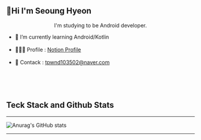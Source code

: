 ## 🤗Hi I'm Seoung Hyeon


<div align="center">I'm studying to be Android developer.</div>

* 🌱 I’m currently learning Android/Kotlin<br><br>
* 🙋🏻‍♂️ Profile : [Notion Profile](https://melon-snake-63f.notion.site/Legend-ff23a9b65f6743dc8aef70e8cb852d2d)<br><br>
* 🌊 Contack : tpwnd103502@naver.com

<br>
<br>
<br>


## Teck Stack and Github Stats            
---


![Anurag's GitHub stats](https://github-readme-stats.vercel.app/api?username=kimq1005&show_icons=true&theme=dark)




---


<!---
kimq1005/kimq1005 is a ✨ special ✨ repository because its `README.md` (this file) appears on your GitHub profile.
You can click the Preview link to take a look at your changes.
--->
